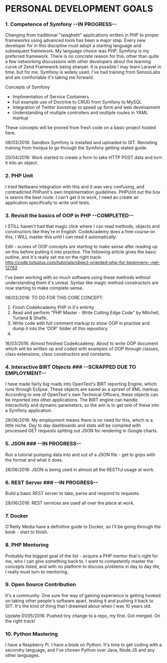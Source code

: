 # PERSONAL DEVELOPMENT GOALS

### 1. Competence of Symfony --IN PROGRESS-- ###

Changing from traditional "spaghetti" applications written in PHP to proper frameworks using advanced tools has been a major step. Every new developer for in this discipline must adopt a starting language and subsequent framework. My language choice was PHP. Symfony is my preferred framework. There is no concrete reason for this, other than quite a few networking discussions with other developers about the learning curve of Zend Framework being sharper. It is possible I may learn Laravel in time, but for me, Symfony is widely used, I've had training from SensioLabs and am comfortable it's taking me forward.

Concepts of Symfony

- Implimentation of Service Containers
- Full example use of Doctrine to CRUD from Symfony to MySQL
- Integration of Twitter bootstrap to speed up form and web development
- Understanding of multiple controllers and multiple routes in YAML markup

These concepts will be proved from fresh code on a basic project hosted here.

08/03/2016:
Sandbox Symfony is installed and uploaded to GIT. Revisiting training from Inviqua to go through the Symfony getting stated guide.

20/04/2016:
Work started to create a form to take HTTP POST data and turn it into an object.

### 2. PHP Unit ###

I tried Netbeans integration with this and it was very confusing, and contradicted PHPunit's own Implimentation guidelines. PHPUnit out the box is seems the best route. I can't get it to work, I need an create an application specifically to write unit tests.

### 3. Revisit the basics of OOP in PHP --COMPLETED--

I STILL haven't had that magic click where I can read methods, objects and constructors like they're in English. CodeAcademy does a free course on this, I WILL master this until I can read it automatically.

Edit - scores of OOP concepts are starting to make sense after reading up on this before putting it into practice. The following article gives the basic outline, and it's really set me on the right track:
http://code.tutsplus.com/tutorials/object-oriented-php-for-beginners--net-12762

I've been working with so much software using these methods without understanding them it's unreal. Syntax like magic method constructors are now starting to make complete sense.

08/03/2016:
TO DO FOR THIS CORE CONCEPT:
1. Finish CodeAcademy PHP in it's entirity
2. Read and perform "PHP Master - Write Cutting Edge Code" by Mitchell, Turland & Shafik.
3. Write code with full comment markup to show OOP in practise and dump it into the 'OOP' folder of this repository.
4. 
16/03/2016:
Almost finished CodeAcademy. About to write OOP document which will be written up and coded with examples of OOP through classes, class extensions, class constructors and constants.

### 4. Interactive BIRT Objects ### --SCRAPPED DUE TO EMPLOYMENT--

I have made fairly big roads into OpenText's BIRT reporting Engine, which runs through Eclipse. These objects are saved as a sprawl of XML markup. According to one of OpenText's own Technical Officers, these objects can be imported into other applications. The BIRT engine can handle interactivity and dymanic parameters, so the aim is to get one of these into a Symfony application.

28/06/2016: My employment means there is no need for this, which is a little niche. Day to day dashboards and stats will be compiled with processed GET requests spitting out JSON for rendering in Google charts.

### 5. JSON ### --IN PROGRESS--

Run a tutorial pumping data into and out of a JSON file - get to grips with the format and what it does.

28/06/2016: JSON is being used in almost all the RESTful usage at work.

### 6. REST Server ### --IN PROGRESS--

Build a basic REST server to take, parse and respond to requests.

28/06/2016: REST services are used all over the place at work.

### 7. Docker ###

O'Reilly Media have a definitive guide to Docker, so I'll be going through the book - start to finish.

### 8. PHP Mentoring ###

Probably the biggest goal of the list - acquire a PHP mentor that's right for me, who I can give something back to. I want to competently master the concepts listed, and with no platform to discuss problems in day to day life, I really must turn to mentoring.

### 9. Open Source Contribution ###

It's a community. One sure fire way of gaining experience is getting hooked on taking other people's software apart, testing it and pushing it back to GIT. It's the kind of thing that I dreamed about when I was 10 years old.

Update 01/05/2016: Pushed tiny change to a repo, my first. Got merged. On the right track!

### 10. Python Mastering ###

I have a Raspberry Pi. I have a book on Python. It's time to get coding with a secondry language, and I've chosen Python over Java, Node.JS and any other languages.
